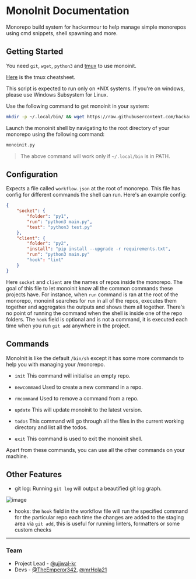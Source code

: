 # MonoInit Documentation

Monorepo build system for hackarmour to help manage simple monorepos using cmd snippets, shell spawning and more.

## Getting Started

You need `git`, `wget`, `python3` and [tmux](https://github.com/tmux/tmux/wiki) to use monoinit.

[Here](https://tmuxcheatsheet.com/) is the tmux cheatsheet.

This script is expected to run only on \*NIX systems. If you're on windows, please use Windows Subsystem for Linux.

Use the following command to get monoinit in your system:

```bash
mkdir -p ~/.local/bin/ && wget https://raw.githubusercontent.com/hackarmour/monoinit/main/main.py -O ~/.local/bin/monoinit.py && chmod +x ~/.local/bin/monoinit.py
```

Launch the monoinit shell by navigating to the root directory of your monorepo using the following command:

```bash
monoinit.py
```

> The above command will work only if `~/.local/bin` is in PATH.

## Configuration

Expects a file called `workflow.json` at the root of monorepo. This file has config for different commands the shell can run. Here's an example config:

```json
{
    "socket": {
        "folder": "py1",
        "run": "python3 main.py",
        "test": "python3 test.py"
    },
    "client": {
        "folder": "py2",
        "install": "pip install --upgrade -r requirements.txt",
        "run": "python3 main.py"
        "hook": "lint"
    }
}
```

Here `socket` and `client` are the names of repos inside the monorepo. The goal of this file to let monoinit know all the common commands these projects have. For instance, when `run` command is ran at the root of the monorepo, monoinit searches for `run` in all of the repos, executes them together and aggregates the outputs and shows them all together. There's no point of running the command when the shell is inside one of the repo folders. The `hook` field is optional and is not a command, it is executed each time when you run `git add` anywhere in the project.

## Commands

MonoInit is like the default `/bin/sh` except it has some more commands to help you with managing your /monorepo.

- `init`
  This command will initialise an empty repo.

- `newcommand`
  Used to create a new command in a repo.

- `rmcommand`
  Used to remove a command from a repo.

- `update`
  This will update monoinit to the latest version.

- `todos`
  This command will go through all the files in the current working directory and list all the todos.

- `exit`
  This command is used to exit the monoinit shell.

Apart from these commands, you can use all the other commands on your machine.

## Other Features

- git log: Running `git log` will output a beautified git log graph.

![image](https://user-images.githubusercontent.com/83999665/159155974-a5bf031b-3948-4759-93e4-2b5f1a32d144.png)

- hooks: the `hook` field in the workflow file will run the specified command for the particular repo each time the changes are added to the staging area via `git add`, this is useful for running linters, formatters or some custom checks

---

### Team

- Project Lead - [@ujjwal-kr](https://github.com/ujjwal-kr)
- Devs - [@TheEmperor342](https://github.com/TheEmperor342), [@mrHola21](https://github.com/mrHola21)
